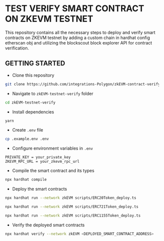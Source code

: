 # TEST VERIFY SMART CONTRACT ON ZKEVM TESTNET

This repository contains all the necessary steps to deploy and verify smart contracts on ZKEVM testnet by adding a custom chain in hardhat config etherscan obj and utilizing the blockscout block explorer API for contract verification.

## GETTING STARTED
- Clone this repository
```sh
git clone https://github.com/integrations-Polygon/zkEVM-contract-verify.git
```
- Navigate to `zkEVM-testnet-verify` folder
```sh
cd zkEVM-testnet-verify
```

- Install dependencies
```sh
yarn
```

- Create `.env` file
```sh
cp .example.env .env
```

- Configure environment variables in `.env`
```
PRIVATE_KEY = your_private_key
ZKEVM_RPC_URL = your_zkevm_rpc_url
```
- Compile the smart contract and its types
```sh
npx hardhat compile
```

- Deploy the smart contracts
```sh 
npx hardhat run --network zkEVM scripts/ERC20Token_deploy.ts
```
```sh 
npx hardhat run --network zkEVM scripts/ERC721Token_deploy.ts
```
```sh 
npx hardhat run --network zkEVM scripts/ERC1155Token_deploy.ts
```

- Verify the deployed smart contracts
```sh 
npx hardhat verify --network zkEVM <DEPLOYED_SMART_CONTRACT_ADDRESS>
```